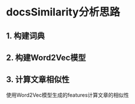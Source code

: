 # docsSimilarity分析思路

## 1. 构建词典



## 2. 构建Word2Vec模型


## 3. 计算文章相似性

使用Word2Vec模型生成的features计算文章的相似性